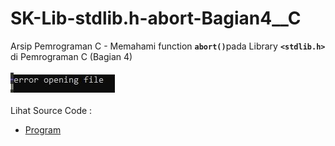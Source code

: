 # SK-Lib-stdlib.h-abort-Bagian4__C
Arsip Pemrograman C - Memahami function <code><b>abort()</b></code>pada Library <code><b>&lt;stdlib.h></b></code> di Pemrograman C (Bagian 4)<br><br>
<img src="https://github.com/RizkyKhapidsyah/SK-Lib-stdlib.h-abort-Bagian4__C/blob/master/SK-Lib-stdlib.h-abort-Bagian4__C/x64/result/001.JPG"><br><br>
Lihat Source Code : <br>
- <a href="https://github.com/RizkyKhapidsyah/SK-Lib-stdlib.h-abort-Bagian4__C/blob/master/SK-Lib-stdlib.h-abort-Bagian4__C/Source.c">Program</a>
